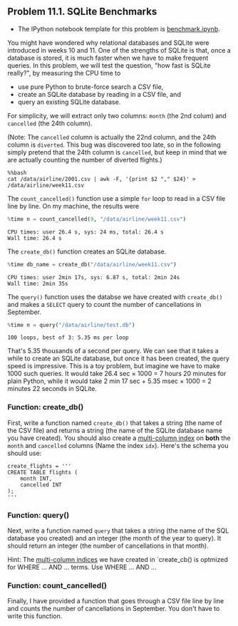## Problem 11.1. SQLite Benchmarks

- The IPython notebook template for this problem is
  [benchmark.ipynb](http://nbviewer.ipython.org/github/INFO490/spring2015/blob/master/week11/benchmark.ipynb).

You might have wondered why relational databases and SQLite were introduced in
weeks 10 and 11.
   One of the strengths of SQLite is that, once a database is stored,
   it is much faster when we have to make frequent queries.
   In this problem, we will test the question, "how fast is SQLite really?",
   by measuring the CPU time to
   - use pure Python to brute-force search a CSV file,
   - create an SQLite database by reading in a CSV file, and
   - query an existing SQLite database.

For simplicity, we will extract only two columns: `month` (the 2nd colum) and
`cancelled` (the 24th column).

(Note: The `cancelled` column is actually the 22nd column,
  and the 24th column is `diverted`. This bug was discovered too late,
  so in the following simply pretend that the 24th column is `cancelled`,
  but keep in mind that we are actually counting the number of diverted
  flights.)

    %%bash
    cat /data/airline/2001.csv | awk -F, '{print $2 "," $24}' > /data/airline/week11.csv

The `count_cancelled()` function use a simple `for` loop to read in a CSV file
line by line.
  On my machine, the results were

```python
%time n = count_cancelled(9, "/data/airline/week11.csv")
```

```text
CPU times: user 26.4 s, sys: 24 ms, total: 26.4 s
Wall time: 26.4 s
```

The `create_db()` function creates an SQLite database.

```python
%time db_name = create_db("/data/airline/week11.csv")
```

```text
CPU times: user 2min 17s, sys: 6.87 s, total: 2min 24s
Wall time: 2min 35s
```

The `query()` function uses the databse we have created with `create_db()`
  and makes a `SELECT` query to count the number of cancellations in September.

```python
%time n = query("/data/airline/test.db")
```

```text
100 loops, best of 3: 5.35 ms per loop
```

That's 5.35 thousands of a second per query.
  We can see that it takes a while to create an SQLite database,
  but once it has been created, the query speed is impressive.
  This is a toy problem, but imagine we have to make 1000 such queries.
  It would take 26.4 sec $\times$ 1000 = 7 hours 20 minutes for plain Python,
  while it would take 2 min 17 sec + 5.35 msec $\times$ 1000 =  2 minutes 22
seconds in SQLite.

### Function: create\_db()

First, write a function named `create_db()` that takes a string (the name of the
CSV file)
  and returns a string (the name of the SQLite database name you have created).
  You should also create a [multi-column
index](https://www.sqlite.org/queryplanner.html)
  on **both** the `month` and `cancelled` columns (Name the index `idx`).
  Here's the schema you should use:


    create_flights = '''
    CREATE TABLE flights (
        month INT,
        cancelled INT
    );
    '''

### Function: query()

Next, write a function named `query` that takes a string (the name of the SQL
database you created)
  and an integer (the month of the year to query).
  It should return an integer (the number of cancellations in that month).

Hint: The [multi-column indices](https://www.sqlite.org/queryplanner.html) we
have
  created in `create_cb() is optmized for WHERE ... AND ... terms. Use WHERE ...
AND ...


### Function: count\_cancelled()

Finally, I have provided a function that goes through a CSV file line by line
  and counts the number of cancellations in September.
  You don't have to write this function.

    
